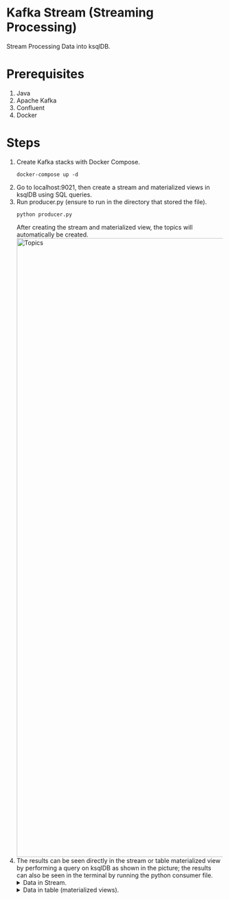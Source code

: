 # Kafka Stream (Streaming Processing)
Stream Processing Data into ksqlDB.

# Prerequisites
1. Java
2. Apache Kafka
3. Confluent
4. Docker

# Steps
1. Create Kafka stacks with Docker Compose.
   ```
   docker-compose up -d
   ```
2. Go to localhost:9021, then create a stream and materialized views in ksqlDB using SQL queries.
3. Run producer.py (ensure to run in the directory that stored the file).
   ``` 
   python producer.py
   ```
   After creating the stream and materialized view, the topics will automatically be created.
   <img width="1440" alt="Topics" src="https://user-images.githubusercontent.com/113230789/228294090-885ca06e-71cf-41e0-a566-5e6277956350.png">
4. The results can be seen directly in the stream or table materialized view by performing a query on ksqlDB as shown in the picture; the results can also be seen in the terminal by running the python consumer file.
   <details>
   <summary>Data in Stream.</summary>
   <img width="1442" alt="Data in Stream" src="https://user-images.githubusercontent.com/113230789/228291547-c523af7f-249e-4b09-8699-7ae3acce82dd.png">
   </details>
   <details>
   <summary>Data in table (materialized views).</summary>
   <img width="1441" alt="Data in Table" src="https://user-images.githubusercontent.com/113230789/228292113-9681142d-56a1-4923-b542-a6c0970757b0.png">
   </details>
